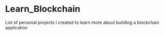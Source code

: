 # Learn_Blockchain

List of personal projects I created to learn more about building a blockchain application
